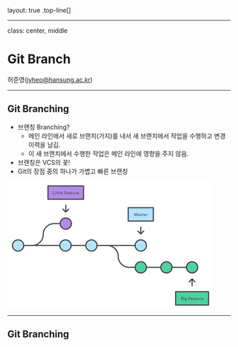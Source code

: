 layout: true
.top-line[]

---
class: center, middle
# Git Branch

허준영(jyheo@hansung.ac.kr)

---
## Git Branching
* 브랜칭 Branching?
	- 메인 라인에서 새로 브랜치(가지)를 내서 새 브랜치에서 작업을 수행하고 변경 이력을 남김.
	- 이 새 브랜치에서 수행한 작업은 메인 라인에 영향을 주지 않음.
* 브랜칭은 VCS의 꽃!
* Git의 장점 중의 하나가 가볍고 빠른 브랜칭
<img src="images/branch.png">

---
## Git Branching